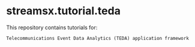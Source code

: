 # streamsx.tutorial.teda

This repository contains tutorials for:

    Telecommunications Event Data Analytics (TEDA) application framework
